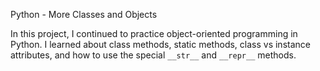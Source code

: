 Python - More Classes and Objects

In this project, I continued to practice object-oriented programming in Python. I learned about class methods, static methods, class vs instance attributes, and how to use the special `__str__` and `__repr__` methods.
